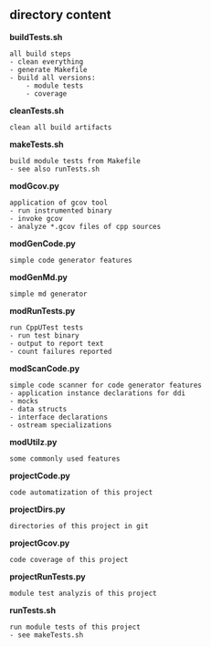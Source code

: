 ## directory content

**buildTests.sh**
```
all build steps
- clean everything
- generate Makefile
- build all versions:
    - module tests
    - coverage
```

**cleanTests.sh**
```
clean all build artifacts
```

**makeTests.sh**
```
build module tests from Makefile
- see also runTests.sh
```

**modGcov.py**
```
application of gcov tool
- run instrumented binary
- invoke gcov
- analyze *.gcov files of cpp sources
```

**modGenCode.py**
```
simple code generator features
```

**modGenMd.py**
```
simple md generator
```

**modRunTests.py**
```
run CppUTest tests
- run test binary
- output to report text
- count failures reported
```

**modScanCode.py**
```
simple code scanner for code generator features
- application instance declarations for ddi
- mocks
- data structs
- interface declarations
- ostream specializations
```

**modUtilz.py**
```
some commonly used features
```

**projectCode.py**
```
code automatization of this project
```

**projectDirs.py**
```
directories of this project in git
```

**projectGcov.py**
```
code coverage of this project
```

**projectRunTests.py**
```
module test analyzis of this project
```

**runTests.sh**
```
run module tests of this project
- see makeTests.sh
```
